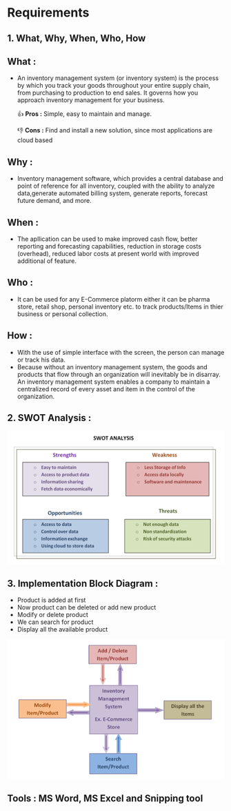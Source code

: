 # Requirements

## 1. What, Why, When, Who, How
  ## What :
  
  * An inventory management system (or inventory system) is the process by which you track your goods throughout your entire supply chain, from purchasing to production to end sales. It governs how you approach inventory management for your business.
   
    :+1: **Pros :**  Simple, easy to maintain and manage.
    
    :-1: **Cons :**   Find and install a new solution, since most applications are cloud based
   
  ## Why :
   * Inventory management software, which provides a central database and point of reference for all inventory, coupled with the ability to analyze data,generate automated billing system, generate reports, forecast future demand, and more.

  ## When :
   * The apllication can be used to make improved cash flow, better reporting and forecasting capabilities, reduction in storage costs (overhead), reduced labor costs at present world with improved additional of feature.

  ## Who :
   * It can be used for any E-Commerce platorm either it can be pharma store, retail shop, personal inventory etc. to track products/Items in thier business or personal collection.

  ## How :
   * With the use of simple interface with the screen, the person can manage or track his data.
   * Because without an inventory management system, the goods and products that flow through an organization will inevitably be in disarray. An inventory management system enables a company to maintain a centralized record of every asset and item in the control of the organization.


## 2. SWOT Analysis :
  ![SWOT Analysis](https://github.com/Lokesh12121/M1_Inventary_Managment_System/blob/main/1_Requirements/swot_analysis.PNG)
  

## 3.  Implementation Block Diagram :

  * Product is added at first 
  * Now product can be deleted or add new product
  * Modify or delete product
  * We can search for product 
  * Display all the available product 
 
   ![Design Flow](https://github.com/Lokesh12121/M1_Inventary_Managment_System/blob/main/1_Requirements/designflow.PNG)

## Tools : MS Word, MS Excel and Snipping tool
